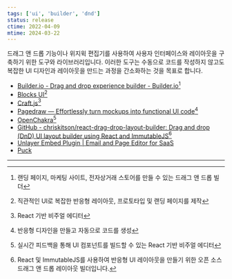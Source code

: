 ```yaml
---
tags: ['ui', 'builder', 'dnd']
status: release
ctime: 2022-04-09
mtime: 2024-03-22
---
```


드래그 앤 드롭 기능이나 위지윅 편집기를 사용하여 사용자 인터페이스와 레이아웃을 구축하기 위한 도구와 라이브러리입니다. 이러한 도구는 수동으로 코드를 작성하지 않고도 복잡한 UI 디자인과 레이아웃을 만드는 과정을 간소화하는 것을 목표로 합니다.

- [Builder.io - Drag and drop experience builder - Builder.io](https://www.builder.io/)[^21-1]
- [Blocks UI](https://blocks-ui.com/)[^21-2]
- [Craft.js](https://craft.js.org/)[^21-3]
- [Pagedraw — Effortlessly turn mockups into functional UI code](https://pagedraw.io/)[^21-4]
- [OpenChakra](https://openchakra.app/)[^21-5]
- [GitHub - chriskitson/react-drag-drop-layout-builder: Drag and drop (DnD) UI layout builder using React and ImmutableJS](https://github.com/chriskitson/react-drag-drop-layout-builder)[^21-6]
- [Unlayer Embed Plugin | Email and Page Editor for SaaS](https://unlayer.com/embed)
- [Puck](https://puckeditor.com/)

---

[^21-1]: 랜딩 페이지, 마케팅 사이트, 전자상거래 스토어를 만들 수 있는 드래그 앤 드롭 빌더
[^21-2]: 직관적인 UI로 복잡한 반응형 레이아웃, 프로토타입 및 랜딩 페이지를 제작
[^21-3]: React 기반 비주얼 에디터
[^21-4]: 반응형 디자인을 만들고 자동으로 코드를 생성
[^21-5]: 실시간 피드백을 통해 UI 컴포넌트를 빌드할 수 있는 React 기반 비주얼 에디터
[^21-6]: React 및 ImmutableJS를 사용하여 반응형 UI 레이아웃을 만들기 위한 오픈 소스 드래그 앤 드롭 레이아웃 빌더입니다.
